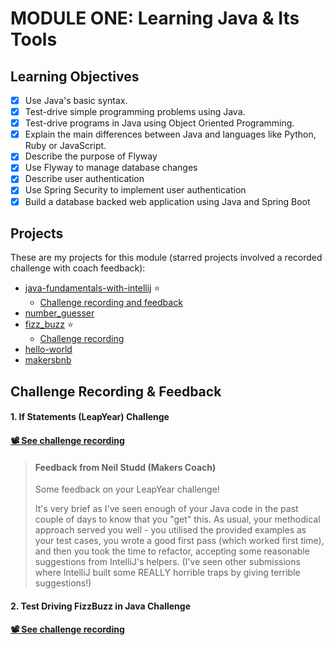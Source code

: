 # MODULE ONE: Learning Java & Its Tools

## Learning Objectives

- [x] Use Java's basic syntax.  
- [x] Test-drive simple programming problems using Java.  
- [x] Test-drive programs in Java using Object Oriented Programming.  
- [x] Explain the main differences between Java and languages like Python, Ruby or JavaScript.
- [x] Describe the purpose of Flyway
- [x] Use Flyway to manage database changes
- [x] Describe user authentication
- [x] Use Spring Security to implement user authentication
- [x] Build a database backed web application using Java and Spring Boot

## Projects
These are my projects for this module (starred projects involved a recorded challenge with coach feedback):
- [java-fundamentals-with-intellij](https://github.com/NatalieJClark/java-fundamentals-with-intellij) ⭐️
    - <a href=#1-if-statements-leapyear-challenge>Challenge recording and feedback</a>  
- [number_guesser](https://github.com/NatalieJClark/number_guesser)  
- [fizz_buzz](https://github.com/NatalieJClark/fizz_buzz) ⭐️
    - <a href=#1-test-driving-fizzbuzz-in-java-challenge>Challenge recording</a>
- [hello-world](https://github.com/NatalieJClark/hello-world)  
- [makersbnb](https://github.com/NatalieJClark/makersbnb)

## Challenge Recording & Feedback

#### 1. If Statements (LeapYear) Challenge
#### [📽️ See challenge recording](https://drive.google.com/drive/folders/1lwG0l8JCJ292rsvMQn6Owa4fXzD_qiCA)

> #### Feedback from Neil Studd (Makers Coach)
> Some feedback on your LeapYear challenge!
>
> It's very brief as I've seen enough of your Java code in the past couple of days to know that you "get" this. As usual, your methodical approach served you well - you utilised the provided examples as your test cases, you wrote a good first pass (which worked first time), and then you took the time to refactor, accepting some reasonable suggestions from IntelliJ's helpers. (I've seen other submissions where IntelliJ built some REALLY horrible traps by giving terrible suggestions!)

#### 2. Test Driving FizzBuzz in Java Challenge
#### [📽️ See challenge recording](https://drive.google.com/drive/folders/1lwG0l8JCJ292rsvMQn6Owa4fXzD_qiCA)

